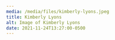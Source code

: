 ```yaml
---
media: /media/files/kimberly-lyons.jpeg
title: Kimberly Lyons
alt: Image of Kimberly Lyons
date: 2021-11-24T13:27:00-0500
---
```

